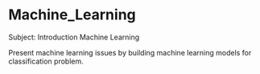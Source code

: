 # Machine_Learning

Subject: Introduction Machine Learning

Present machine learning issues by building machine learning models for classification
problem.
